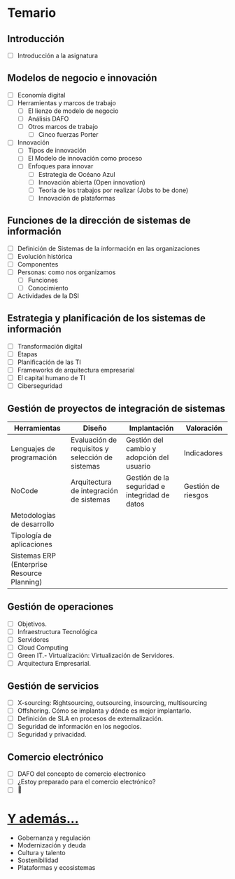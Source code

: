 # Temario

## Introducción

- [ ] Introducción a la asignatura

## Modelos de negocio e innovación

- [ ] Economía digital
- [ ] Herramientas y marcos de trabajo
  - [ ] El lienzo de modelo de negocio
  - [ ] Análisis DAFO
  - [ ] Otros marcos de trabajo
    - [ ] Cinco fuerzas Porter
- [ ] Innovación
  - [ ] Tipos de innovación
  - [ ] El Modelo de innovación como proceso
  - [ ] Enfoques para innovar
    - [ ] Estrategia de Océano Azul
    - [ ] Innovación abierta (Open innovation)
    - [ ] Teoría de los trabajos por realizar (Jobs to be done)
    - [ ] Innovación de plataformas

## Funciones de la dirección de sistemas de información

- [ ] Definición de Sistemas de la información en las organizaciones
- [ ] Evolución histórica
- [ ] Componentes
- [ ] Personas: como nos organizamos
  - [ ] Funciones
  - [ ] Conocimiento
- [ ] Actividades de la DSI

## Estrategia y planificación de los sistemas de información

- [ ] Transformación digital
- [ ] Etapas
- [ ] Planificación de las TI
- [ ] Frameworks de arquitectura empresarial
- [ ] El capital humano de TI
- [ ] Ciberseguridad

## Gestión de proyectos de integración de sistemas

|Herramientas|Diseño|Implantación|Valoración|
|-|-|-|-|
|Lenguajes de programación|Evaluación de requisitos y selección de sistemas|Gestión del cambio y adopción del usuario|Indicadores|
|NoCode|Arquitectura de integración de sistemas|Gestión de la seguridad e integridad de datos|Gestión de riesgos|
|Metodologías de desarrollo|
|Tipología de aplicaciones|
|Sistemas ERP (Enterprise Resource Planning)|

## Gestión de operaciones

- [ ] Objetivos.
- [ ] Infraestructura Tecnológica
- [ ] Servidores
- [ ] Cloud Computing
- [ ] Green IT.- Virtualización: Virtualización de Servidores.
- [ ] Arquitectura Empresarial.

## Gestión de servicios

- [ ] X-sourcing: Rightsourcing, outsourcing, insourcing, multisourcing
- [ ] Offshoring. Cómo se implanta y dónde es mejor implantarlo.
- [ ] Definición de SLA en procesos de externalización.
- [ ] Seguridad de información en los negocios.
- [ ] Seguridad y privacidad.

## Comercio electrónico

- [ ] DAFO del concepto de comercio electronico
- [ ] ¿Estoy preparado para el comercio electrónico?
- [ ] 🤔

# [Y además...](/documentos/refactoring/temasPropuestosCompleto.md)

- Gobernanza y regulación
- Modernización y deuda
- Cultura y talento
- Sostenibilidad
- Plataformas y ecosistemas
